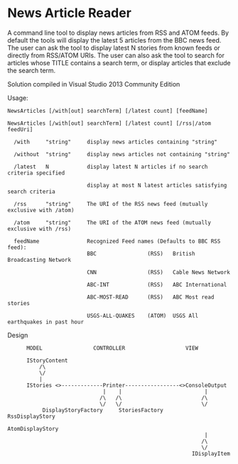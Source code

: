 # News Article Reader

A command line tool to display news articles from RSS and ATOM feeds. By default the tools will display the latest 5 articles from the BBC news feed.
The user can ask the tool to display latest N stories from known feeds or directly from RSS/ATOM URIs.
The user can also ask the tool to search for articles whose TITLE contains a search term, or display articles that exclude the search term.

Solution compiled in Visual Studio 2013 Community Edition

Usage:

    NewsArticles [/with[out] searchTerm] [/latest count] [feedName]

    NewsArticles [/with[out] searchTerm] [/latest count] [/rss|/atom feedUri]

      /with     "string"     display news articles containing "string"

      /without  "string"     display news articles not containing "string"

      /latest   N            display latest N articles if no search criteria specified

                             display at most N latest articles satisfying search criteria

      /rss      "string"     The URI of the RSS news feed (mutually exclusive with /atom)

      /atom     "string"     The URI of the ATOM news feed (mutually exclusive with /rss)

      feedName               Recognized Feed names (Defaults to BBC RSS feed):
                             BBC                (RSS)   British Broadcasting Network

                             CNN                (RSS)   Cable News Network

                             ABC-INT            (RSS)   ABC International

                             ABC-MOST-READ      (RSS)   ABC Most read stories

                             USGS-ALL-QUAKES    (ATOM)  USGS All earthquakes in past hour

Design

          MODEL                CONTROLLER                   VIEW

          IStoryContent
		      /\
			  \/
			  |
		  IStories <>-------------Printer-----------------<>ConsoleOutput
		                          |    |                          |
								 /\   /\                         /\
								 \/   \/                         \/
               DisplayStoryFactory     StoriesFactory         RssDisplayStory
			                                                  AtomDisplayStory
															      |
																 /\
																 \/
														      IDisplayItem